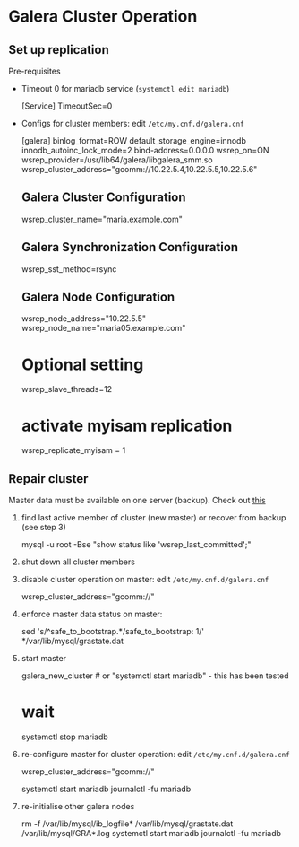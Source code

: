 Galera Cluster Operation
========================


Set up replication
------------------ 

Pre-requisites

* Timeout 0 for mariadb service (`systemctl edit mariadb`)

	[Service]
	TimeoutSec=0

* Configs for cluster members: edit `/etc/my.cnf.d/galera.cnf`

	[galera]
	binlog_format=ROW
	default_storage_engine=innodb
	innodb_autoinc_lock_mode=2
	bind-address=0.0.0.0
	wsrep_on=ON
	wsrep_provider=/usr/lib64/galera/libgalera_smm.so
	wsrep_cluster_address="gcomm://10.22.5.4,10.22.5.5,10.22.5.6"

	## Galera Cluster Configuration
	wsrep_cluster_name="maria.example.com"

	## Galera Synchronization Configuration
	wsrep_sst_method=rsync

	## Galera Node Configuration
	wsrep_node_address="10.22.5.5"
	wsrep_node_name="maria05.example.com"

	# Optional setting
	wsrep_slave_threads=12

	# activate myisam replication
	wsrep_replicate_myisam = 1

Repair cluster
--------------

Master data must be  available on one server (backup). Check out [this][der_bode]

1. find last active member of cluster (new master) or recover from backup (see step 3)

	mysql -u root -Bse "show status like 'wsrep_last_committed';"

2. shut down all cluster members
3. disable cluster operation on master: edit `/etc/my.cnf.d/galera.cnf`

	wsrep_cluster_address="gcomm://"

4. enforce master data status on master:

	sed 's/^safe_to_bootstrap.*/safe_to_bootstrap: 1/' */var/lib/mysql/grastate.dat

5. start master

	galera_new_cluster # or "systemctl start mariadb" - this has been tested
	# wait
	systemctl stop mariadb

6. re-configure master for cluster operation: edit `/etc/my.cnf.d/galera.cnf`

	wsrep_cluster_address="gcomm://<server1><server2><server3>"


	systemctl start mariadb
	journalctl -fu mariadb

7. re-initialise other galera nodes


	rm -f /var/lib/mysql/ib_logfile* /var/lib/mysql/grastate.dat /var/lib/mysql/GRA*.log
	systemctl start mariadb
	journalctl -fu mariadb
	

[der_bode]: https://www.der-bode.de/recover-eines-mariadb-galera-cluster
